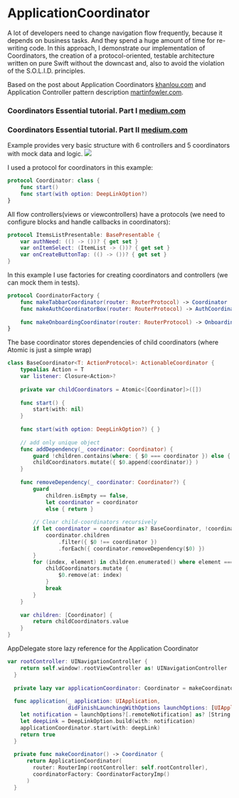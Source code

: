 # ApplicationCoordinator
A lot of developers need to change navigation flow frequently, because it depends on business tasks. And they spend a huge amount of time for re-writing code. In this approach, I demonstrate our implementation of Coordinators, the creation of a protocol-oriented, testable architecture written on pure Swift without the downcast and, also to avoid the violation of the S.O.L.I.D. principles.

Based on the post about Application Coordinators [khanlou.com](http://khanlou.com/2015/10/coordinators-redux/) and Application Controller pattern description [martinfowler.com](http://martinfowler.com/eaaCatalog/applicationController.html).


### Coordinators Essential tutorial. Part I [medium.com](https://medium.com/blacklane-engineering/coordinators-essential-tutorial-part-i-376c836e9ba7)

### Coordinators Essential tutorial. Part II [medium.com](https://medium.com/@panovdev/coordinators-essential-tutorial-part-ii-b5ab3eb4a74)


Example provides very basic structure with 6 controllers and 5 coordinators with mock data and logic.
![](/str.jpg)

I used a protocol for coordinators in this example:
```swift
protocol Coordinator: class {
    func start()
    func start(with option: DeepLinkOption?)
}
```
All flow controllers(views or viewcontrollers) have a protocols (we need to configure blocks and handle callbacks in coordinators):
```swift
protocol ItemsListPresentable: BasePresentable {
    var authNeed: (() -> ())? { get set }
    var onItemSelect: (ItemList -> ())? { get set }
    var onCreateButtonTap: (() -> ())? { get set }
}
```
In this example I use factories for creating  coordinators and controllers (we can mock them in tests).
```swift
protocol CoordinatorFactory {
    func makeTabbarCoordinator(router: RouterProtocol) -> Coordinator
    func makeAuthCoordinatorBox(router: RouterProtocol) -> AuthCoordinator
    
    func makeOnboardingCoordinator(router: RouterProtocol) -> OnboardingCoordinator
}
```
The base coordinator stores dependencies of child coordinators (where Atomic is just a simple wrap)
```swift
class BaseCoordinator<T: ActionProtocol>: ActionableCoordinator {
    typealias Action = T
    var listener: Closure<Action>?
  
    private var childCoordinators = Atomic<[Coordinator]>([])
    
    func start() {
        start(with: nil)
    }
    
    func start(with option: DeepLinkOption?) { }
    
    // add only unique object
    func addDependency(_ coordinator: Coordinator) {
        guard !children.contains(where: { $0 === coordinator }) else { return }
        childCoordinators.mutate({ $0.append(coordinator)} )
    }
    
    func removeDependency(_ coordinator: Coordinator?) {
        guard
            children.isEmpty == false,
            let coordinator = coordinator
            else { return }
        
        // Clear child-coordinators recursively
        if let coordinator = coordinator as? BaseCoordinator, !coordinator.children.isEmpty {
            coordinator.children
                .filter({ $0 !== coordinator })
                .forEach({ coordinator.removeDependency($0) })
        }
        for (index, element) in children.enumerated() where element === coordinator {
            childCoordinators.mutate {
                $0.remove(at: index)
            }
            break
        }
    }
    
    var children: [Coordinator] {
        return childCoordinators.value
    }
}
```
AppDelegate store lazy reference for the Application Coordinator
```swift
var rootController: UINavigationController {
    return self.window!.rootViewController as! UINavigationController
  }
  
  private lazy var applicationCoordinator: Coordinator = makeCoordinator()
  
  func application(_ application: UIApplication,
                   didFinishLaunchingWithOptions launchOptions: [UIApplicationLaunchOptionsKey: Any]?) -> Bool {
    let notification = launchOptions?[.remoteNotification] as? [String: AnyObject]
    let deepLink = DeepLinkOption.build(with: notification)
    applicationCoordinator.start(with: deepLink)
    return true
  }
  
  private func makeCoordinator() -> Coordinator {
      return ApplicationCoordinator(
        router: RouterImp(rootController: self.rootController),
        coordinatorFactory: CoordinatorFactoryImp()
      )
  }
```
